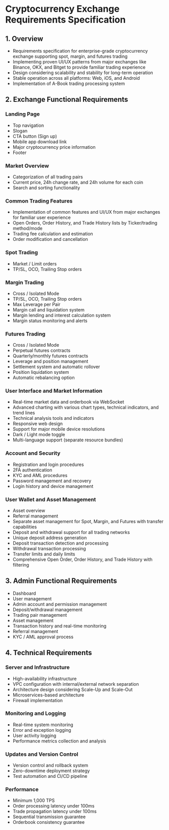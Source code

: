 # Cryptocurrency Exchange Requirements Specification

## 1. Overview

- Requirements specification for enterprise-grade cryptocurrency exchange supporting spot, margin, and futures trading
- Implementing proven UI/UX patterns from major exchanges like Binance, OKX, and Bitget to provide familiar trading experience
- Design considering scalability and stability for long-term operation
- Stable operation across all platforms: Web, iOS, and Android
- Implementation of A-Book trading processing system

## 2. Exchange Functional Requirements

### Landing Page

- Top navigation
- Slogan
- CTA button (Sign up)
- Mobile app download link
- Major cryptocurrency price information
- Footer

### Market Overview

- Categorization of all trading pairs
- Current price, 24h change rate, and 24h volume for each coin
- Search and sorting functionality

### Common Trading Features

- Implementation of common features and UI/UX from major exchanges for familiar user experience
- Open Orders, Order History, and Trade History lists by Ticker/trading method/mode
- Trading fee calculation and estimation
- Order modification and cancellation

### Spot Trading

- Market / Limit orders
- TP/SL, OCO, Trailing Stop orders

### Margin Trading

- Cross / Isolated Mode
- TP/SL, OCO, Trailing Stop orders
- Max Leverage per Pair
- Margin call and liquidation system
- Margin lending and interest calculation system
- Margin status monitoring and alerts

### Futures Trading

- Cross / Isolated Mode
- Perpetual futures contracts
- Quarterly/monthly futures contracts
- Leverage and position management
- Settlement system and automatic rollover
- Position liquidation system
- Automatic rebalancing option

### User Interface and Market Information

- Real-time market data and orderbook via WebSocket
- Advanced charting with various chart types, technical indicators, and trend lines
- Technical analysis tools and indicators
- Responsive web design
- Support for major mobile device resolutions
- Dark / Light mode toggle
- Multi-language support (separate resource bundles)

### Account and Security

- Registration and login procedures
- 2FA authentication
- KYC and AML procedures
- Password management and recovery
- Login history and device management

### User Wallet and Asset Management

- Asset overview
- Referral management
- Separate asset management for Spot, Margin, and Futures with transfer capabilities
- Deposit and withdrawal support for all trading networks
- Unique deposit address generation
- Deposit transaction detection and processing
- Withdrawal transaction processing
- Transfer limits and daily limits
- Comprehensive Open Order, Order History, and Trade History with filtering

## 3. Admin Functional Requirements

- Dashboard
- User management
- Admin account and permission management
- Deposit/withdrawal management
- Trading pair management
- Asset management
- Transaction history and real-time monitoring
- Referral management
- KYC / AML approval process

## 4. Technical Requirements

### Server and Infrastructure

- High-availability infrastructure
- VPC configuration with internal/external network separation
- Architecture design considering Scale-Up and Scale-Out
- Microservices-based architecture
- Firewall implementation

### Monitoring and Logging

- Real-time system monitoring
- Error and exception logging
- User activity logging
- Performance metrics collection and analysis

### Updates and Version Control

- Version control and rollback system
- Zero-downtime deployment strategy
- Test automation and CI/CD pipeline

### Performance

- Minimum 1,000 TPS
- Order processing latency under 100ms
- Trade propagation latency under 100ms
- Sequential transmission guarantee
- Orderbook consistency guarantee
